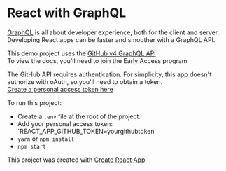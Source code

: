 # React with GraphQL

[GraphQL](http://graphql.org/) is all about developer experience, both for the client and server. Developing React apps can be faster and smoother with a GraphQL API.

This demo project uses the [GitHub v4 GraphQL API](https://developer.github.com/v4/)  
To view the docs, you'll need to join the Early Access program

The GitHub API requires authentication. For simplicity, this app doesn't authorize with oAuth, so you'll need to obtain a token.  
[Create a personal access token here](https://help.github.com/articles/creating-a-personal-access-token-for-the-command-line/)

To run this project:
  - Create a `.env` file at the root of the project.
  - Add your personal access token: `REACT_APP_GITHUB_TOKEN=yourgithubtoken
  - `yarn` or `npm install`
  - `npm start`

This project was created with [Create React App](https://github.com/facebookincubator/create-react-app/blob/master/packages/react-scripts/template/README.md)
